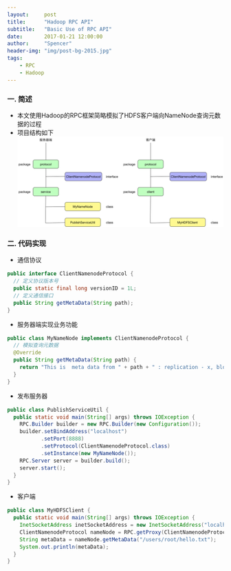 ```yaml
---
layout:     post
title:      "Hadoop RPC API"
subtitle:   "Basic Use of RPC API"
date:       2017-01-21 12:00:00
author:     "Spencer"
header-img: "img/post-bg-2015.jpg"
tags:
    - RPC
    - Hadoop
---
```


### 一. 简述
* 本文使用Hadoop的RPC框架简略模拟了HDFS客户端向NameNode查询元数据的过程
* 项目结构如下
![hadooprpc.png](/img/in-post/post-js-version/hadooprpc.png)

### 二. 代码实现
* 通信协议
```java
public interface ClientNamenodeProtocol {
  // 定义协议版本号
  public static final long versionID = 1L;
  // 定义通信接口
  public String getMetaData(String path);
}
```

* 服务器端实现业务功能
```java
public class MyNameNode implements ClientNamenodeProtocol {
  // 模拟查询元数据
  @Override
  public String getMetaData(String path) {
    return "This is  meta data from " + path + " : replication - x, block locations - xxx";
  }
}
```

* 发布服务器
```java
public class PublishServiceUtil {
  public static void main(String[] args) throws IOException {
    RPC.Builder builder = new RPC.Builder(new Configuration());
    builder.setBindAddress("localhost")
           .setPort(8888)
           .setProtocol(ClientNamenodeProtocol.class)
           .setInstance(new MyNameNode());
    RPC.Server server = builder.build();
    server.start();
  }
}
```

* 客户端
```java
public class MyHDFSClient {
  public static void main(String[] args) throws IOException {
    InetSocketAddress inetSocketAddress = new InetSocketAddress("localhost", 8888);
    ClientNamenodeProtocol nameNode = RPC.getProxy(ClientNamenodeProtocol.class, 1L, inetSocketAddress, new Configuration());
    String metaData = nameNode.getMetaData("/users/root/hello.txt");
    System.out.println(metaData);
  }
}
```
